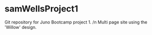 # samWellsProject1
Git repository for Juno Bootcamp project 1. /n
Multi page site using the 'Willow' design.
